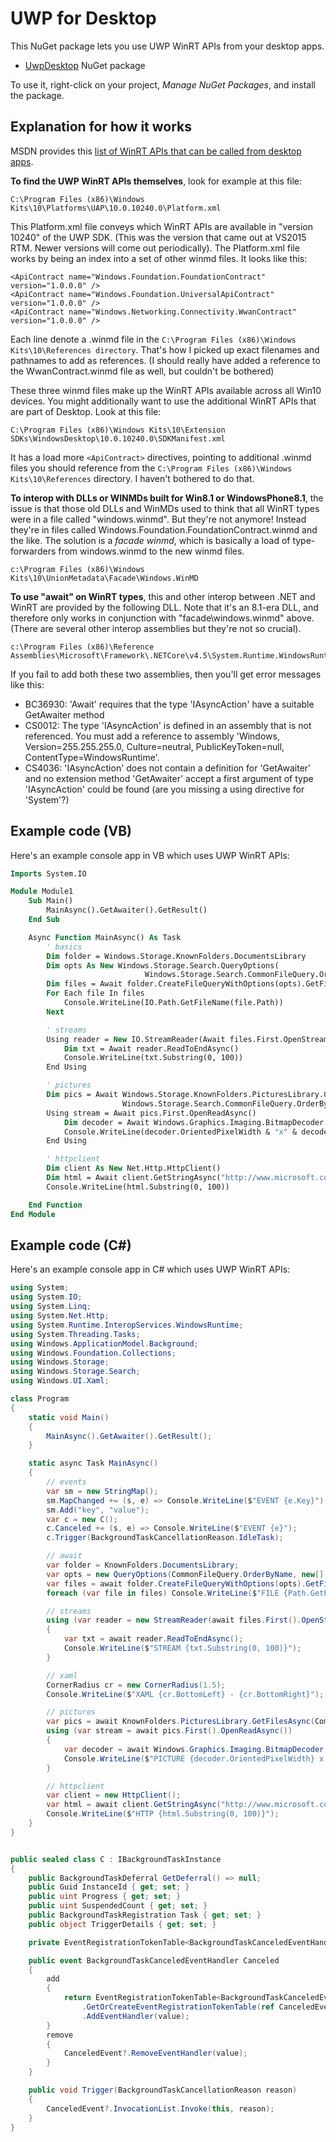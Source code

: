 # UWP for Desktop

This NuGet package lets you use UWP WinRT APIs from your desktop apps.

* [UwpDesktop](https://www.nuget.org/packages/UwpDesktop) NuGet package

To use it, right-click on your project, *Manage NuGet Packages*, and install the package.


## Explanation for how it works

MSDN provides this [list of WinRT APIs that can be called from desktop apps](https://msdn.microsoft.com/en-us/library/windows/desktop/dn554295(v=vs.85).aspx).

**To find the UWP WinRT APIs themselves**, look for example at this file:
```
C:\Program Files (x86)\Windows Kits\10\Platforms\UAP\10.0.10240.0\Platform.xml
```
This Platform.xml file conveys which WinRT APIs are available in "version 10240" of the UWP SDK. (This was the version that came out at VS2015 RTM. Newer versions will come out periodically). The Platform.xml file works by being an index into a set of other winmd files. It looks like this:
```
<ApiContract name="Windows.Foundation.FoundationContract" version="1.0.0.0" />
<ApiContract name="Windows.Foundation.UniversalApiContract" version="1.0.0.0" />
<ApiContract name="Windows.Networking.Connectivity.WwanContract" version="1.0.0.0" />
```
Each line denote a .winmd file in the `C:\Program Files (x86)\Windows Kits\10\References directory`. That's how I picked up exact filenames and pathnames to add as references. (I should really have added a reference to the WwanContract.winmd file as well, but couldn't be bothered)

These three winmd files make up the WinRT APIs available across all Win10 devices. You might additionally want to use the additional WinRT APIs that are part of Desktop. Look at this file:
```
C:\Program Files (x86)\Windows Kits\10\Extension SDKs\WindowsDesktop\10.0.10240.0\SDKManifest.xml
```
It has a load more `<ApiContract>` directives, pointing to additional .winmd files you should reference from the `C:\Program Files (x86)\Windows Kits\10\References` directory. I haven't bothered to do that.

 

**To interop with DLLs or WINMDs built for Win8.1 or WindowsPhone8.1**, the issue is that those old DLLs and WinMDs used to think that all WinRT types were in a file called "windows.winmd". But they're not anymore! Instead they're in files called Windows.Foundation.FoundationContract.winmd and the like. The solution is a *facade winmd*, which is basically a load of type-forwarders from windows.winmd to the new winmd files.
```
c:\Program Files (x86)\Windows Kits\10\UnionMetadata\Facade\Windows.WinMD
```
 

**To use "await" on WinRT types**, this and other interop between .NET and WinRT are provided by the following DLL. Note that it's an 8.1-era DLL, and therefore only works in conjunction with "facade\windows.winmd" above. (There are several other interop assemblies but they're not so crucial).
```
c:\Program Files (x86)\Reference Assemblies\Microsoft\Framework\.NETCore\v4.5\System.Runtime.WindowsRuntime.dll
```
If you fail to add both these two assemblies, then you'll get error messages like this:

* BC36930: 'Await' requires that the type 'IAsyncAction' have a suitable GetAwaiter method
* CS0012: The type 'IAsyncAction' is defined in an assembly that is not referenced. You must add a reference to assembly 'Windows, Version=255.255.255.0, Culture=neutral, PublicKeyToken=null, ContentType=WindowsRuntime'.
* CS4036: 'IAsyncAction' does not contain a definition for 'GetAwaiter' and no extension method 'GetAwaiter' accept a first argument of type 'IAsyncAction' could be found (are you missing a using directive for 'System'?)
    

## Example code (VB)

Here's an example console app in VB which uses UWP WinRT APIs:

```vb
Imports System.IO

Module Module1
    Sub Main()
        MainAsync().GetAwaiter().GetResult()
    End Sub

    Async Function MainAsync() As Task
        ' basics
        Dim folder = Windows.Storage.KnownFolders.DocumentsLibrary
        Dim opts As New Windows.Storage.Search.QueryOptions(
                              Windows.Storage.Search.CommonFileQuery.OrderByName, {".txt"})
        Dim files = Await folder.CreateFileQueryWithOptions(opts).GetFilesAsync(0, 20)
        For Each file In files
            Console.WriteLine(IO.Path.GetFileName(file.Path))
        Next

        ' streams
        Using reader = New IO.StreamReader(Await files.First.OpenStreamForReadAsync())
            Dim txt = Await reader.ReadToEndAsync()
            Console.WriteLine(txt.Substring(0, 100))
        End Using

        ' pictures
        Dim pics = Await Windows.Storage.KnownFolders.PicturesLibrary.GetFilesAsync(
                         Windows.Storage.Search.CommonFileQuery.OrderBySearchRank, 0, 1)
        Using stream = Await pics.First.OpenReadAsync()
            Dim decoder = Await Windows.Graphics.Imaging.BitmapDecoder.CreateAsync(stream)
            Console.WriteLine(decoder.OrientedPixelWidth & "x" & decoder.OrientedPixelHeight)
        End Using

        ' httpclient
        Dim client As New Net.Http.HttpClient()
        Dim html = Await client.GetStringAsync("http://www.microsoft.com")
        Console.WriteLine(html.Substring(0, 100))

    End Function
End Module
```


## Example code (C#)

Here's an example console app in C# which uses UWP WinRT APIs:


```cs
using System;
using System.IO;
using System.Linq;
using System.Net.Http;
using System.Runtime.InteropServices.WindowsRuntime;
using System.Threading.Tasks;
using Windows.ApplicationModel.Background;
using Windows.Foundation.Collections;
using Windows.Storage;
using Windows.Storage.Search;
using Windows.UI.Xaml;

class Program
{
    static void Main()
    {
        MainAsync().GetAwaiter().GetResult();
    }

    static async Task MainAsync()
    {
        // events
        var sm = new StringMap();
        sm.MapChanged += (s, e) => Console.WriteLine($"EVENT {e.Key}");
        sm.Add("key", "value");
        var c = new C();
        c.Canceled += (s, e) => Console.WriteLine($"EVENT {e}");
        c.Trigger(BackgroundTaskCancellationReason.IdleTask);

        // await
        var folder = KnownFolders.DocumentsLibrary;
        var opts = new QueryOptions(CommonFileQuery.OrderByName, new[] { ".txt" });
        var files = await folder.CreateFileQueryWithOptions(opts).GetFilesAsync(0, 10);
        foreach (var file in files) Console.WriteLine($"FILE {Path.GetFileName(file.Path)}");

        // streams
        using (var reader = new StreamReader(await files.First().OpenStreamForReadAsync()))
        {
            var txt = await reader.ReadToEndAsync();
            Console.WriteLine($"STREAM {txt.Substring(0, 100)}");
        }

        // xaml
        CornerRadius cr = new CornerRadius(1.5);
        Console.WriteLine($"XAML {cr.BottomLeft} - {cr.BottomRight}");

        // pictures
        var pics = await KnownFolders.PicturesLibrary.GetFilesAsync(CommonFileQuery.OrderBySearchRank, 0, 1);
        using (var stream = await pics.First().OpenReadAsync())
        {
            var decoder = await Windows.Graphics.Imaging.BitmapDecoder.CreateAsync(stream);
            Console.WriteLine($"PICTURE {decoder.OrientedPixelWidth} x {decoder.OrientedPixelHeight}");
        }

        // httpclient
        var client = new HttpClient();
        var html = await client.GetStringAsync("http://www.microsoft.com");
        Console.WriteLine($"HTTP {html.Substring(0, 100)}");
    }
}


public sealed class C : IBackgroundTaskInstance
{
    public BackgroundTaskDeferral GetDeferral() => null;
    public Guid InstanceId { get; set; }
    public uint Progress { get; set; }
    public uint SuspendedCount { get; set; }
    public BackgroundTaskRegistration Task { get; set; }
    public object TriggerDetails { get; set; }

    private EventRegistrationTokenTable<BackgroundTaskCanceledEventHandler> CanceledEvent;

    public event BackgroundTaskCanceledEventHandler Canceled
    {
        add
        {
            return EventRegistrationTokenTable<BackgroundTaskCanceledEventHandler>
                .GetOrCreateEventRegistrationTokenTable(ref CanceledEvent)
                .AddEventHandler(value);
        }
        remove
        {
            CanceledEvent?.RemoveEventHandler(value);
        }
    }

    public void Trigger(BackgroundTaskCancellationReason reason)
    {
        CanceledEvent?.InvocationList.Invoke(this, reason);
    }
}
```
